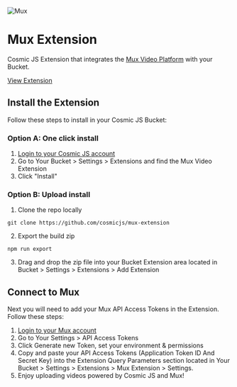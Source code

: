 ![Mux](https://cosmic-s3.imgix.net/bdfa8ed0-12d1-11e9-a0e5-31c069804ed9-mux.jpg?w=1600&h=550&fit=crop&crop=center)
# Mux Extension
Cosmic JS Extension that integrates the [Mux Video Platform](https://mux.com) with your Bucket.

[View Extension](https://cosmicjs.com/extensions/mux-videos)

## Install the Extension
Follow these steps to install in your Cosmic JS Bucket:
### Option A: One click install
1. [Login to your Cosmic JS account](https://cosmicjs.com)
2. Go to Your Bucket > Settings > Extensions and find the Mux Video Extension
3. Click "Install"
### Option B: Upload install
1. Clone the repo locally
```
git clone https://github.com/cosmicjs/mux-extension
```
2. Export the build zip
```
npm run export
```
3. Drag and drop the zip file into your Bucket Extension area located in Bucket > Settings > Extensions > Add Extension
## Connect to Mux
Next you will need to add your Mux API Access Tokens in the Extension.  Follow these steps:
1. [Login to your Mux account](https://mux.com)
2. Go to Your Settings > API Access Tokens
3. Click Generate new Token, set your environment & permissions
4. Copy and paste your API Access Tokens (Application Token ID And Secret Key) into the Extension Query Parameters section located in Your Bucket > Settings > Extensions > Mux Extension > Settings.
5. Enjoy uploading videos powered by Cosmic JS and Mux! 
